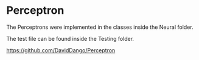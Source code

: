 # Perceptron

The Perceptrons were implemented in the classes inside the Neural folder.

The test file can be found inside the Testing folder.

https://github.com/DavidDango/Perceptron
